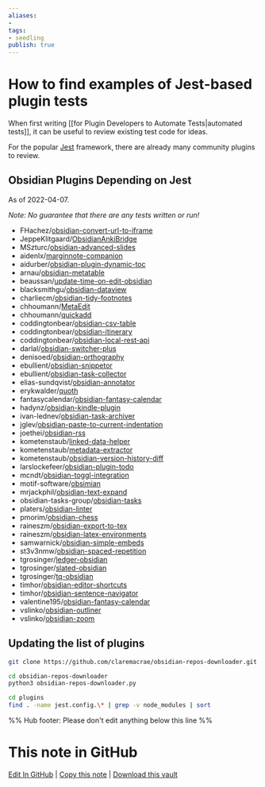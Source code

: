 ```yaml
---
aliases: 
- 
tags:
- seedling
publish: true
---
```


# How to find examples of Jest-based plugin tests

When first writing [[for Plugin Developers to Automate Tests|automated tests]], it can be useful to review existing test code for ideas.

For the popular [Jest](https://jestjs.io) framework, there are already many community plugins to review.

## Obsidian Plugins Depending on Jest

As of 2022-04-07.

*Note: No guarantee that there are any tests written or run!*

- FHachez/[obsidian-convert-url-to-iframe](https://github.com/FHachez/obsidian-convert-url-to-iframe)
- JeppeKlitgaard/[ObsidianAnkiBridge](https://github.com/JeppeKlitgaard/ObsidianAnkiBridge)
- MSzturc/[obsidian-advanced-slides](https://github.com/MSzturc/obsidian-advanced-slides)
- aidenlx/[marginnote-companion](https://github.com/aidenlx/marginnote-companion)
- aidurber/[obsidian-plugin-dynamic-toc](https://github.com/aidurber/obsidian-plugin-dynamic-toc)
- arnau/[obsidian-metatable](https://github.com/arnau/obsidian-metatable)
- beaussan/[update-time-on-edit-obsidian](https://github.com/beaussan/update-time-on-edit-obsidian)
- blacksmithgu/[obsidian-dataview](https://github.com/blacksmithgu/obsidian-dataview)
- charliecm/[obsidian-tidy-footnotes](https://github.com/charliecm/obsidian-tidy-footnotes)
- chhoumann/[MetaEdit](https://github.com/chhoumann/MetaEdit)
- chhoumann/[quickadd](https://github.com/chhoumann/quickadd)
- coddingtonbear/[obsidian-csv-table](https://github.com/coddingtonbear/obsidian-csv-table)
- coddingtonbear/[obsidian-itinerary](https://github.com/coddingtonbear/obsidian-itinerary)
- coddingtonbear/[obsidian-local-rest-api](https://github.com/coddingtonbear/obsidian-local-rest-api)
- darlal/[obsidian-switcher-plus](https://github.com/darlal/obsidian-switcher-plus)
- denisoed/[obsidian-orthography](https://github.com/denisoed/obsidian-orthography)
- ebullient/[obsidian-snippetor](https://github.com/ebullient/obsidian-snippetor)
- ebullient/[obsidian-task-collector](https://github.com/ebullient/obsidian-task-collector)
- elias-sundqvist/[obsidian-annotator](https://github.com/elias-sundqvist/obsidian-annotator)
- erykwalder/[quoth](https://github.com/erykwalder/quoth)
- fantasycalendar/[obsidian-fantasy-calendar](https://github.com/fantasycalendar/obsidian-fantasy-calendar)
- hadynz/[obsidian-kindle-plugin](https://github.com/hadynz/obsidian-kindle-plugin)
- ivan-lednev/[obsidian-task-archiver](https://github.com/ivan-lednev/obsidian-task-archiver)
- jglev/[obsidian-paste-to-current-indentation](https://github.com/jglev/obsidian-paste-to-current-indentation)
- joethei/[obsidian-rss](https://github.com/joethei/obsidian-rss)
- kometenstaub/[linked-data-helper](https://github.com/kometenstaub/linked-data-helper)
- kometenstaub/[metadata-extractor](https://github.com/kometenstaub/metadata-extractor)
- kometenstaub/[obsidian-version-history-diff](https://github.com/kometenstaub/obsidian-version-history-diff)
- larslockefeer/[obsidian-plugin-todo](https://github.com/larslockefeer/obsidian-plugin-todo)
- mcndt/[obsidian-toggl-integration](https://github.com/mcndt/obsidian-toggl-integration)
- motif-software/[obsimian](https://github.com/motif-software/obsimian)
- mrjackphil/[obsidian-text-expand](https://github.com/mrjackphil/obsidian-text-expand)
- obsidian-tasks-group/[obsidian-tasks](https://github.com/obsidian-tasks-group/obsidian-tasks)
- platers/[obsidian-linter](https://github.com/platers/obsidian-linter)
- pmorim/[obsidian-chess](https://github.com/pmorim/obsidian-chess)
- raineszm/[obsidian-export-to-tex](https://github.com/raineszm/obsidian-export-to-tex)
- raineszm/[obsidian-latex-environments](https://github.com/raineszm/obsidian-latex-environments)
- samwarnick/[obsidian-simple-embeds](https://github.com/samwarnick/obsidian-simple-embeds)
- st3v3nmw/[obsidian-spaced-repetition](https://github.com/st3v3nmw/obsidian-spaced-repetition)
- tgrosinger/[ledger-obsidian](https://github.com/tgrosinger/ledger-obsidian)
- tgrosinger/[slated-obsidian](https://github.com/tgrosinger/slated-obsidian)
- tgrosinger/[tq-obsidian](https://github.com/tgrosinger/tq-obsidian)
- timhor/[obsidian-editor-shortcuts](https://github.com/timhor/obsidian-editor-shortcuts)
- timhor/[obsidian-sentence-navigator](https://github.com/timhor/obsidian-sentence-navigator)
- valentine195/[obsidian-fantasy-calendar](https://github.com/valentine195/obsidian-fantasy-calendar)
- vslinko/[obsidian-outliner](https://github.com/vslinko/obsidian-outliner)
- vslinko/[obsidian-zoom](https://github.com/vslinko/obsidian-zoom)

## Updating the list of plugins

```bash
git clone https://github.com/claremacrae/obsidian-repos-downloader.git

cd obsidian-repos-downloader
python3 obsidian-repos-downloader.py

cd plugins
find . -name jest.config.\* | grep -v node_modules | sort
```

<!--

Converting the console output to the links above

https:\/\/github\.com\/([^\/]+)\/([^ ]+) 

| [$1](https://github.com/$1) | [$2](https://github.com/$1/$2) |

| $1 | [$2](https://github.com/$1/$2) |

[$1/**$2**](https://github.com/$1/$2)

-->

%% Hub footer: Please don't edit anything below this line %%

# This note in GitHub

<span class="git-footer">[Edit In GitHub](https://github.dev/obsidian-community/obsidian-hub/blob/main/04%20-%20Guides%2C%20Workflows%2C%20%26%20Courses/Guides/How%20to%20find%20examples%20of%20Jest-based%20plugin%20tests.md "git-hub-edit-note") | [Copy this note](https://raw.githubusercontent.com/obsidian-community/obsidian-hub/main/04%20-%20Guides%2C%20Workflows%2C%20%26%20Courses/Guides/How%20to%20find%20examples%20of%20Jest-based%20plugin%20tests.md "git-hub-copy-note") | [Download this vault](https://github.com/obsidian-community/obsidian-hub/archive/refs/heads/main.zip "git-hub-download-vault") </span>
